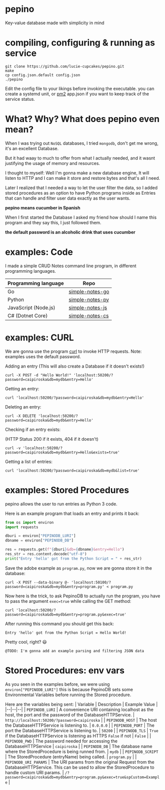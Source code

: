# pepino
Key-value database made with simplicity in mind

# compiling, configuring & running as service

    git clone https://github.com/lucie-cupcakes/pepino.git
    make
    cp config.json.default config.json
    ./pepino

Edit the config file to your likings before invoking the executable.
you can create a systemd unit, or [pm2](https://github.com/Unitech/pm2) app.json if you want to keep track of the service status.

# What? Why? What does pepino even mean?

When I was trying out ``NoSQL`` databases, I tried `mongodb`, don't get me wrong, it's an excellent Database.

But it had waay to much to offer from what I actually needed, and it wasnt justifying the usage of memory and resources.

I thought to myself: Well I'm gonna make a new database engine, It will listen to HTTP and I can make it store and restore bytes and that's all I need.

Later I realized that I needed a way to let the user filter the data, so I added stored procedures as an option to have Python programs inside as Entries that can handle and filter user data exactly as the user wants.

**pepino means cucumber in Spanish**

When I first started the Database I asked my friend how should I name this program and they say this, I just followed them.

**the default password is an alcoholic drink that uses cucumber**

# examples: Code
I made a simple CRUD Notes command line program, in different programming languages.

|Programming language| Repo |
|--|--|
| Go | [simple-notes-go](https://github.com/lucie-cupcakes/simple-notes-go) |
| Python | [simple-notes-py](https://github.com/lucie-cupcakes/simple-notes-py) |
| JavaScript (Node.js) | [simple-notes-js](https://github.com/lucie-cupcakes/simple-notes-js) |
| C# (Dotnet Core) | [simple-notes-cs](https://github.com/lucie-cupcakes/simple-notes-cs) |

# examples: CURL
We are gonna use the program [curl](https://curl.se/) to invoke HTTP requests.
Note: examples uses the default password.

Adding an entry (This will also create a Database if it doesn't exists!)

	curl -X POST -d "Hello World!" 'localhost:50200/?password=caipiroska&db=mydb&entry=Hello'

Getting an entry:
    
    curl 'localhost:50200/?password=caipiroska&db=mydb&entry=Hello'

Deleting an entry:

    curl -X DELETE 'localhost:50200/?password=caipiroska&db=mydb&entry=Hello'

Checking if an entry exists:

(HTTP Status 200 if it exists, 404 if it doesn't)
    
    curl -v 'localhost:50200/?password=caipiroska&db=mydb&entry=Hello&exists=true'

Getting a list of entries:
    
    curl 'localhost:50200/?password=caipiroska&db=mydb&list=true'

# examples: Stored Procedures
pepino allows the user to run entries as Python 3 code.

Here is an example program that loads an entry and prints it back:
```py
from os import environ
import requests

dburi = environ["PEPINODB_LURI"]
dbname = environ["PEPINODB_DB"]

res = requests.get(f"{dburi}&db={dbname}&entry=Hello")
res_str = res.content.decode("utf-8")
print("Entry 'hello' got from the Python Script = " + res_str)
```
Save the adobe example as ``program.py``, now we are gonna store it in the database:

	curl -X POST --data-binary @- 'localhost:50100/?password=caipiroska&db=mydb&entry=program.py' < program.py

Now here is the trick, to ask PepinoDB to actually run the program, you have to pass the argument ``exec=true`` while calling the GET method:

	curl 'localhost:50200/?password=caipiroska&db=mydb&entry=program.py&exec=true'
After running this command you should get this back:
	
	Entry 'hello' got from the Python Script = Hello World!
	
Pretty cool, right? 😃

``@TODO: I'm gonna add an example parsing and filtering JSON data``

# Stored Procedures: env vars

As you seen in the examples before, we were using `environ["PEPINODB_LURI"]` this is because PepinoDB sets some Environmental Variables before running the Stored procedure.

Here are the variables being sent:
| Variable | Description |  Example Value | 
|--|--|--|
| ``PEPINODB_LURI`` | A convenience URI containing localhost as the host, the port and the password of the DatabaseHTTPService. | ``http://localhost:50200/?password=caipiroska`` |
| ``PEPINODB_HOST`` | The host the DatabaseHTTPService is listening to. | ``0.0.0.0`` |
| ``PEPINODB_PORT`` | The port the DatabaseHTTPService is listening to. | ``50200`` |
| ``PEPINODB_TLS`` | ``True`` if the DatabaseHTTPService is listening as HTTPS ``False`` if not | ``False`` |
| ``PEPINODB_PWD`` | The password needed for accessing the DatabaseHTTPService | ``caipiroska`` |
| ``PEPINODB_DB`` | The database name where the StoredProcedure is being runned from. | ``mydb`` |
| ``PEPINODB_SCRIPT`` | The StoredProcedure (entryName) being called. | ``program.py`` |
| ``PEPINODB_URI_PARAMS`` | The URI params from the original Request from the DatabaseHTTPService. This can be used to allow the StoredProcedure to handle custom URI params. | ``/?password=caipiroska&db=mydb&entry=program.py&exec=true&spCustom=Example`` |

